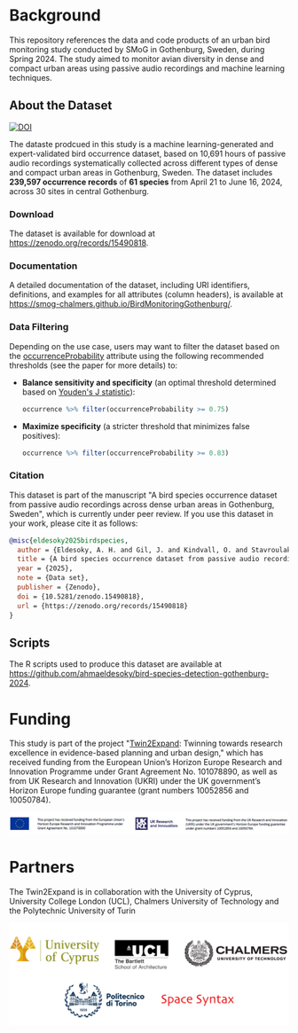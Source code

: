 # Background

This repository references the data and code products of an urban bird monitoring study conducted by SMoG in Gothenburg, Sweden, during Spring 2024. The study aimed to monitor avian diversity in dense and compact urban areas using passive audio recordings and machine learning techniques.

## About the Dataset 
[![DOI](https://zenodo.org/badge/DOI/10.5281/zenodo.15490818.svg)](https://doi.org/10.5281/zenodo.15490818)

The dataste prodcued in this study is a machine learning-generated and expert-validated bird occurrence dataset, based on 10,691 hours of passive audio recordings systematically collected across different types of dense and compact urban areas in Gothenburg, Sweden. The dataset includes **239,597 occurrence records** of **61 species** from April 21 to June 16, 2024, across 30 sites in central Gothenburg.

### Download 

The dataset is available for download at https://zenodo.org/records/15490818.

### Documentation

A detailed documentation of the dataset, including URI identifiers, definitions, and examples for all attributes (column headers), is available at https://smog-chalmers.github.io/BirdMonitoringGothenburg/. 

### Data Filtering

Depending on the use case, users may want to filter the dataset based on the [occurrenceProbability](https://smog-chalmers.github.io/BirdMonitoringGothenburg/#occurrenceProbability) attribute using the following recommended thresholds (see the paper for more details) to:

- **Balance sensitivity and specificity** (an optimal threshold determined based on [Youden's J statistic](https://acsjournals.onlinelibrary.wiley.com/doi/10.1002/1097-0142(1950)3:1%3C32::AID-CNCR2820030106%3E3.0.CO;2-3)):

    ```r
    occurrence %>% filter(occurrenceProbability >= 0.75)
    ```
    
-  **Maximize specificity** (a stricter threshold that minimizes false positives):

    ```r
    occurrence %>% filter(occurrenceProbability >= 0.83)
    ```

### Citation

This dataset is part of the manuscript "A bird species occurrence dataset from passive audio recordings across dense urban areas in Gothenburg, Sweden", which is currently under peer review. If you use this dataset in your work, please cite it as follows:

```bibtex
@misc{eldesoky2025birdspecies,
  author = {Eldesoky, A. H. and Gil, J. and Kindvall, O. and Stavroulaki, I. and Jonasson, L. and Bennet, D. and Yang, W. and Martínez, A. and Lichter, R. and Petrou, F. and Berghauser Pont, M.},
  title = {A bird species occurrence dataset from passive audio recordings across dense urban areas in Gothenburg, Sweden},
  year = {2025},
  note = {Data set},
  publisher = {Zenodo},
  doi = {10.5281/zenodo.15490818},
  url = {https://zenodo.org/records/15490818}
}
```

## Scripts

The R scripts used to produce this dataset are available at https://github.com/ahmaeldesoky/bird-species-detection-gothenburg-2024.

# Funding

This study is part of the project "[Twin2Expand](https://twin2expand.surf.com.cy/): Twinning towards research excellence in evidence-based planning and urban design," which has received funding from the European Union’s Horizon Europe Research and Innovation Programme under Grant Agreement No. 101078890, as well as from UK Research and Innovation (UKRI) under the UK government’s Horizon Europe funding guarantee (grant numbers 10052856 and 10050784).

![Funding](funding.png)

# Partners

The Twin2Expand is in collaboration with the University of Cyprus, University College London (UCL), Chalmers University of Technology and the Polytechnic University of Turin

<p align="center">
  <img src="partners.png" width="600"/>
</p>


